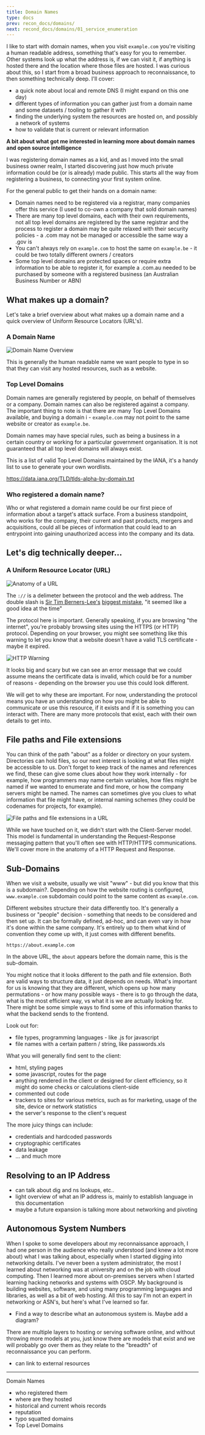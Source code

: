 ```yaml
---
title: Domain Names
type: docs
prev: recon_docs/domains/
next: recond_docs/domains/01_service_enumeration
---
```


I like to start with domain names, when you visit `example.com` you're visiting a human readable address, something that's easy for you to remember. Other systems look up what the address is, if we can visit it, if anything is hosted there and the location where those files are hosted. I was curious about this, so I start from a broad business approach to reconnaissance, to then something technically deep. I'll cover:

- a quick note about local and remote DNS (I might expand on this one day)
- different types of information you can gather just from a domain name and some datasets / tooling to gather it with
- finding the underlying system the resources are hosted on, and possibly a network of systems
- how to validate that is current or relevant information

**A bit about what got me interested in learning more about domain names and open source intelligence**

I was registering domain names as a kid, and as I moved into the small business owner realm, I started discovering just how much private information could be (or is already) made public. This starts all the way from registering a business, to connecting your first system online. 

For the general public to get their hands on a domain name:

- Domain names need to be registered via a registrar, many companies offer this service (I used to co-own a company that sold domain names)
- There are many top level domains, each with their own requirements, not all top level domains are registered by the same registrar and the process to register a domain may be quite relaxed with their security policies - a .com may not be managed or accessible the same way a .gov is
- You can't always rely on `example.com` to host the same on `example.be` - it could be two totally different owners / creators
- Some top level domains are protected spaces or require extra information to be able to register it, for example a .com.au needed to be purchased by someone with a registered business (an Australian Business Number or ABN)


## What makes up a domain?

Let's take a brief overview about what makes up a domain name and a quick overview of Uniform Resource Locators (URL's).

### A Domain Name

![Domain Name Overview](/images/domain_name.png)


This is generally the human readable name we want people to type in so that they can visit any hosted resources, such as a website.

### Top Level Domains

Domain names are generally registered by people, on behalf of themselves or a company. Domain names can also be registered against a company. The important thing to note is that there are many Top Level Domains available, and buying a domain i - `example.com` may not point to the same website or creator as `example.be`. 

Domain names may have special rules, such as being a business in a certain country or working for a particular government organisation. It is not guaranteed that all top level domains will always exist.

This is a list of valid Top Level Domains maintained by the IANA, it's a handy list to use to generate your own wordlists.

https://data.iana.org/TLD/tlds-alpha-by-domain.txt


### Who registered a domain name?

Who or what registered a domain name could be our first piece of information about a target's attack surface. From a business standpoint, who works for the company, their current and past products, mergers and acquisitions, could all be pieces of information that could lead to an entrypoint into gaining unauthorized access into the company and its data.


## Let's dig technically deeper...

### A Uniform Resource Locator (URL)

![Anatomy of a URL](/images/anatomy_URL.png)

The `://` is a delimeter between the protocol and the web address. The double slash is [Sir Tim Berners-Lee's](https://en.wikipedia.org/wiki/Tim_Berners-Lee) [biggest mistake](https://archive.nytimes.com/bits.blogs.nytimes.com/2009/10/12/the-webs-inventor-regrets-one-small-thing/), "it seemed like a good idea at the time"

The protocol here is important. Generally speaking, if you are browsing "the internet", you're probably browsing sites using the HTTPS (or HTTP) protocol. Depending on your browser, you might see something like this warning to let you know that a website doesn't have a valid TLS certificate - maybe it expired. 

![HTTP Warning](/images/http_warning.png)

It looks big and scary but we can see an error message that we could assume means the certificate data is invalid, which could be for a number of reasons - depending on the browser you use this could look different.

We will get to why these are important. For now, understanding the protocol means you have an understanding on how you might be able to communicate or use this resource, if it exists and if it is something you can interact with. There are many more protocols that exist, each with their own details to get into.

## File paths and File extensions

You can think of the path "about" as a folder or directory on your system. Directories can hold files, so our next interest is looking at what files might be accessible to us. Don't forget to keep track of the names and references we find, these can give some clues about how they work internally - for example, how programmers may name certain variables, how files might be named if we wanted to enumerate and find more, or how the company servers might be named. The names can sometimes give you clues to what information that file might have, or internal naming schemes (they could be codenames for projects, for example).

![File paths and file extensions in a URL](/images/domains_file_ext.png)

While we have touched on it, we didn't start with the Client-Server model. This model is fundamental in understanding the Request-Response messaging pattern that you'll often see with HTTP/HTTPS communications. We'll cover more in the anatomy of a HTTP Request and Response.
## Sub-Domains

When we visit a website, usually we visit "www" - but did you know that this is a subdomain?. Depending on how the website routing is configured, `www.example.com` subdomain could point to the same content as `example.com`. 

Different websites structure their data differently too. It's generally a business or "people" decision - something that needs to be considered and then set up. It can be formally defined, ad-hoc, and can even vary in how it's done within the same company. It's entirely up to them what kind of convention they come up with, it just comes with different benefits. 

`https://about.example.com`

In the above URL, the `about` appears before the domain name, this is the sub-domain.

You might notice that it looks different to the path and file extension. Both are valid ways to structure data, it just depends on needs. What's important for us is knowing that they are different, which opens up how many permutations - or how many possible ways - there is to go through the data, what is the most efficient way, vs what it is we are actually looking for. There might be some simple ways to find some of this information thanks to what the backend sends to the frontend.

Look out for:

- file types, programming languages - like .js for javascript
- file names with a certain pattern / string, like passwords.xls

What you will generally find sent to the client:

- html, styling pages
- some javascript, routes for the page
- anything rendered in the client or designed for client efficiency, so it might do some checks or calculations client-side
- commented out code
- trackers to sites for various metrics, such as for marketing, usage of the site, device or network statistics
- the server's response to the client's request

The more juicy things can include:

- credentials and hardcoded passwords
- cryptographic certificates
- data leakage
- ... and much more

## Resolving to an IP Address

- can talk about dig and ns lookups, etc..
- light overview of what an IP address is, mainly to establish language in this documentation
- maybe a future expansion is talking more about networking and pivoting


## Autonomous System Numbers

When I spoke to some developers about my reconnaissance approach, I had one person in the audience who really understood (and knew a lot more about) what I was talking about, especially when I started digging into networking details. I've never been a system administrator, the most I learned about networking was at university and on the job with cloud computing. Then I learned more about on-premises servers when I started learning hacking networks and systems with OSCP. My background is building websites, software, and using many programming languages and libraries, as well as a bit of web hosting. All this to say I'm not an expert in networking or ASN's, but here's what I've learned so far.

- Find a way to describe what an autonomous system is. Maybe add a diagram?

There are multiple layers to hosting or serving software online, and without throwing more models at you, just know there are models that exist and we will probably go over them as they relate to the "breadth" of reconnaissance you can perform. 

- can link to external resources

---

Domain Names

- who registered them
- where are they hosted
- historical and current whois records
- reputation
- typo squatted domains
- Top Level Domains
